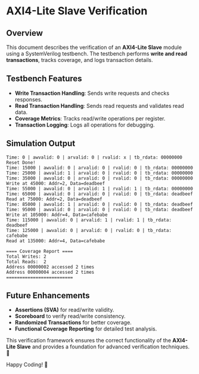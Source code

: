 # AXI4-Lite Slave Verification

## Overview

This document describes the verification of an **AXI4-Lite Slave** module using a SystemVerilog testbench. The testbench performs **write and read transactions**, tracks coverage, and logs transaction details.

## Testbench Features

- **Write Transaction Handling**: Sends write requests and checks responses.
- **Read Transaction Handling**: Sends read requests and validates read data.
- **Coverage Metrics**: Tracks read/write operations per register.
- **Transaction Logging**: Logs all operations for debugging.

## Simulation Output

```
Time: 0 | awvalid: 0 | arvalid: 0 | rvalid: x | tb_rdata: 00000000
Reset Done!
Time: 15000 | awvalid: 0 | arvalid: 0 | rvalid: 0 | tb_rdata: 00000000
Time: 25000 | awvalid: 1 | arvalid: 0 | rvalid: 0 | tb_rdata: 00000000
Time: 35000 | awvalid: 0 | arvalid: 0 | rvalid: 0 | tb_rdata: 00000000
Write at 45000: Addr=2, Data=deadbeef
Time: 55000 | awvalid: 0 | arvalid: 1 | rvalid: 1 | tb_rdata: 00000000
Time: 65000 | awvalid: 0 | arvalid: 0 | rvalid: 0 | tb_rdata: deadbeef
Read at 75000: Addr=2, Data=deadbeef
Time: 85000 | awvalid: 1 | arvalid: 0 | rvalid: 0 | tb_rdata: deadbeef
Time: 95000 | awvalid: 0 | arvalid: 0 | rvalid: 0 | tb_rdata: deadbeef
Write at 105000: Addr=4, Data=cafebabe
Time: 115000 | awvalid: 0 | arvalid: 1 | rvalid: 1 | tb_rdata: deadbeef
Time: 125000 | awvalid: 0 | arvalid: 0 | rvalid: 0 | tb_rdata: cafebabe
Read at 135000: Addr=4, Data=cafebabe

==== Coverage Report ====
Total Writes: 2
Total Reads:  2
Address 00000002 accessed 2 times
Address 00000004 accessed 2 times
=========================
```

## Future Enhancements

- **Assertions (SVA)** for read/write validity.
- **Scoreboard** to verify read/write consistency.
- **Randomized Transactions** for better coverage.
- **Functional Coverage Reporting** for detailed test analysis.

This verification framework ensures the correct functionality of the **AXI4-Lite Slave** and provides a foundation for advanced verification techniques. 🚀

Happy Coding! 🚀


